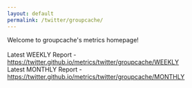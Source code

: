```yaml
---
layout: default
permalink: /twitter/groupcache/
---
```

Welcome to groupcache's metrics homepage!
<br><br>
Latest WEEKLY Report - <a href="https://twitter.github.io/metrics/twitter/groupcache/WEEKLY">https://twitter.github.io/metrics/twitter/groupcache/WEEKLY</a>
<br>
Latest MONTHLY Report - <a href="https://twitter.github.io/metrics/twitter/groupcache/MONTHLY">https://twitter.github.io/metrics/twitter/groupcache/MONTHLY</a>
<br>

